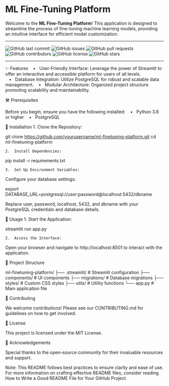 # ML Fine-Tuning Platform

Welcome to the **ML Fine-Tuning Platform**! This application is designed to streamline the process of fine-tuning machine learning models, providing an intuitive interface for efficient model customization.

---

![GitHub last commit](https://img.shields.io/github/last-commit/canstralian/ml-finetuning-platform)
![GitHub issues](https://img.shields.io/github/issues/yourusername/ml-finetuning-platform)
![GitHub pull requests](https://img.shields.io/github/issues-pr/yourusername/ml-finetuning-platform)
![GitHub contributors](https://img.shields.io/github/contributors/yourusername/ml-finetuning-platform)
![GitHub license](https://img.shields.io/github/license/yourusername/ml-finetuning-platform)
![GitHub stars](https://img.shields.io/github/stars/yourusername/ml-finetuning-platform?style=social)

---

✨ Features
   •   User-Friendly Interface: Leverage the power of Streamlit to offer an interactive and accessible platform for users of all levels.
   •   Database Integration: Utilize PostgreSQL for robust and scalable data management.
   •   Modular Architecture: Organized project structure promoting scalability and maintainability.

🛠️ Prerequisites

Before you begin, ensure you have the following installed:
   •   Python 3.8 or higher
   •   PostgreSQL

🚀 Installation
	1.	Clone the Repository:

git clone https://github.com/yourusername/ml-finetuning-platform.git
cd ml-finetuning-platform


	2.	Install Dependencies:

pip install -r requirements.txt


	3.	Set Up Environment Variables:
Configure your database settings:

export DATABASE_URL=postgresql://user:password@localhost:5432/dbname

Replace user, password, localhost, 5432, and dbname with your PostgreSQL credentials and database details.

🎯 Usage
	1.	Start the Application:

streamlit run app.py


	2.	Access the Interface:
Open your browser and navigate to http://localhost:8501 to interact with the application.

📁 Project Structure

ml-finetuning-platform/
├── .streamlit/          # Streamlit configuration
├── components/          # UI components
├── migrations/          # Database migrations
├── styles/              # Custom CSS styles
├── utils/               # Utility functions
└── app.py               # Main application file

🤝 Contributing

We welcome contributions! Please see our CONTRIBUTING.md for guidelines on how to get involved.

📜 License

This project is licensed under the MIT License.

🙏 Acknowledgements

Special thanks to the open-source community for their invaluable resources and support.

Note: This README follows best practices to ensure clarity and ease of use. For more information on crafting effective README files, consider reading How to Write a Good README File for Your GitHub Project.